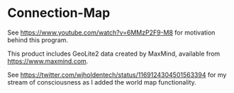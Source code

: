 # Connection-Map

See https://www.youtube.com/watch?v=6MMzP2F9-M8 for motivation behind this program.

This product includes GeoLite2 data created by MaxMind, available from https://www.maxmind.com.

See https://twitter.com/wjholdentech/status/1169124304501563394 for my stream of consciousness as I added the world map functionality.
